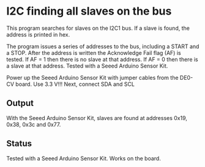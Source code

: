 # I2C finding all slaves on the bus

This program searches for slaves on the I2C1 bus.
If a slave is found, the address is printed in hex.

The program issues a series of addresses to the bus,
including a START and a STOP. After the address is
written the Acknowledge Fail flag (AF) is tested.
If AF = 1 then there is no slave at that address.
If AF = 0 then there is a slave at that address.
Tested with a Seeed Arduino Sensor Kit.

Power up the Seeed Arduino Sensor Kit with jumper
cables from the DE0-CV board. Use 3.3 V!!! Next,
connect SDA and SCL

## Output
With the Seeed Arduino Sensor Kit, slaves are found
at addresses 0x19, 0x38, 0x3c and 0x77.

## Status

Tested with a Seeed Arduino Sensor Kit.
Works on the board.
